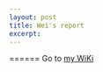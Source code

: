 ```yaml
---
layout: post
title: Wei's report
excerpt: 
---
```


======
Go to [my WiKi](https://github.com/WeiFoo/Research/wiki/Jan-15)

